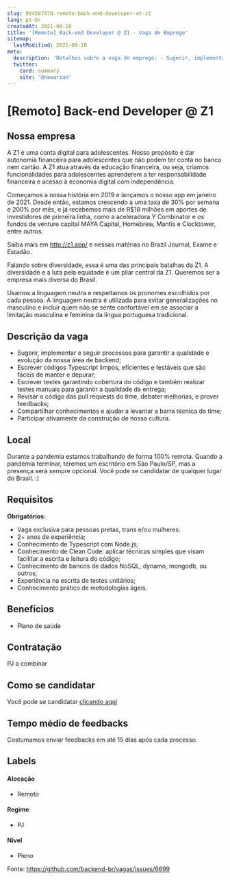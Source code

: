 ```yaml
---
slug: 964507478-remoto-back-end-developer-at-z1
lang: pt-br
createdAt: 2021-08-10
title: '[Remoto] Back-end Developer @ Z1 - Vaga de Emprego'
sitemap:
  lastModified: 2021-08-10
meta:
  description: 'Detalhes sobre a vaga de emprego: - Sugerir, implementar e seguir processos para garantir a qualidade e evolução da nossa área de backend; - Escrever códigos Typescript limpos, eficientes e testáveis que são fáceis de manter e depurar; - Escrever testes garantindo cobertura do código e também realizar testes manuais para garantir a qualidade da entrega; - Revisar o código das pull requests do time, debater melhorias, e prover feedbacks; - Compartilhar conhecimentos e ajudar a levantar a barra técnica do time; - Participar ativamente da construção de nossa cultura.'
  twitter:
    card: summary
    site: '@nawarian'
---
```


# [Remoto] Back-end Developer @ Z1

<!--
==================================================
Caso a vaga for remoto durante a pandemia informar no texto "Remoto durante o covid"
==================================================
-->
<!-- 
==================================================
POR FAVOR, SÓ POSTE SE A VAGA FOR PARA BACK-END!

Não faça distinção de gênero no título da vaga.

Use: "Back-End Developer" ao invés de 
"Desenvolvedor Back-End" \o/

Exemplo: `[São Paulo] Back-End Developer @ NOME DA EMPRESA`
==================================================
-->
<!--
==================================================
Caso a vaga for remoto durante a pandemia deixar a linha abaixo
==================================================
-->
> 

## Nossa empresa

A Z1 é uma conta digital para adolescentes. Nosso propósito é dar autonomia financeira para adolescentes que não podem ter conta no banco nem cartão. A Z1 atua através da educação financeira, ou seja, criamos funcionalidades para adolescentes aprenderem a ter responsabilidade financeira e acesso à economia digital com independência.
 
Começamos a nossa história em 2019 e lançamos o nosso app em janeiro de 2021. Desde então, estamos crescendo a uma taxa de 30% por semana e 200% por mês, e já recebemos mais de R$18 milhões em aportes de investidores de primeira linha, como a aceleradora Y Combinator e os fundos de venture capital MAYA Capital, Homebrew, Mantis e Clocktower, entre outros.
 
Saiba mais em http://z1.app/ e nessas matérias no Brazil Journal, Exame e Estadão.

Falando sobre diversidade, essa é uma das principais batalhas da Z1. A diversidade e a luta pela equidade é um pilar central da Z1. Queremos ser a empresa mais diversa do Brasil. 

Usamos a linguagem neutra e respeitamos os pronomes escolhidos por cada pessoa. A linguagem neutra é utilizada para evitar generalizações no masculino e incluir quem não se sente confortável em se associar a limitação masculina e feminina da língua portuguesa tradicional.


## Descrição da vaga

- Sugerir, implementar e seguir processos para garantir a qualidade e evolução da nossa área de backend;
- Escrever códigos Typescript limpos, eficientes e testáveis que são fáceis de manter e depurar;
- Escrever testes garantindo cobertura do código e também realizar testes manuais para garantir a qualidade da entrega;
- Revisar o código das pull requests do time, debater melhorias, e prover feedbacks;
- Compartilhar conhecimentos e ajudar a levantar a barra técnica do time;
- Participar ativamente da construção de nossa cultura.

## Local

Durante a pandemia estamos trabalhando de forma 100% remota. 
Quando a pandemia terminar, teremos um escritório em São Paulo/SP, mas a presença será sempre opcional.
Você pode se candidatar de qualquer lugar do Brasil. :)

## Requisitos

**Obrigatórios:**

- Vaga exclusiva para pessoas pretas, trans e/ou mulheres.
- 2+ anos de experiência;
- Conhecimento de Typescript com Node.js;
- Conhecimento de Clean Code: aplicar técnicas simples que visam facilitar a escrita e leitura do código;
- Conhecimento de bancos de dados NoSQL, dynamo, mongodb, ou outros;
- Experiência na escrita de testes unitários;
- Conhecimento prático de metodologias ágeis.

## Benefícios

- Plano de saúde

## Contratação

PJ a combinar

## Como se candidatar

Você pode se candidatar [clicando aqui](https://jobs.lever.co/z1.app/124fb73a-93aa-42f2-8b24-1c89ca7c65fc)

## Tempo médio de feedbacks

Costumamos enviar feedbacks em até 15 dias após cada processo.

## Labels
<!-- retire os labels que não fazem sentido à vaga -->

#### Alocação
- Remoto

#### Regime
- PJ

#### Nível
- Pleno



Fonte: https://github.com/backend-br/vagas/issues/6699